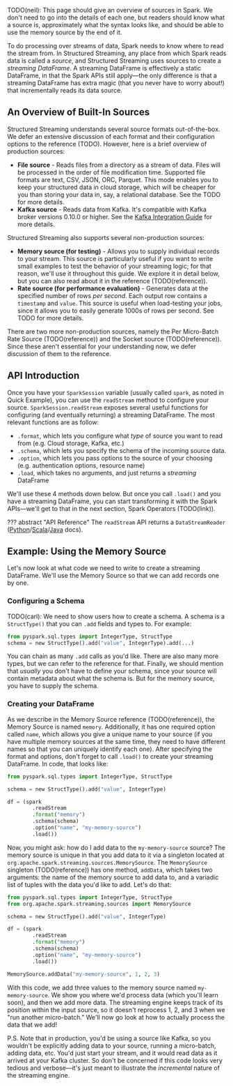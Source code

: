 TODO(neil): This page should give an overview of sources in Spark. We don't need to go into the details of each one, but readers should know what a source is, approximately what the syntax looks like, and should be able to use the memory source by the end of it.

To do processing over streams of data, Spark needs to know where to read the stream from. In Structured Streaming, any place from which Spark reads data is called a _source_, and Structured Streaming uses sources to create a _streaming DataFrame_. A streaming DataFrame is effectively a static DataFrame, in that the Spark APIs still apply—the only difference is that a streaming DataFrame has extra magic (that you never have to worry about!) that incrementally reads its data source.

## An Overview of Built-In Sources

Structured Streaming understands several source formats out-of-the-box. We defer an extensive discussion of each format and their configuration options to the reference (TODO). However, here is a brief overview of production sources:

- **File source** - Reads files from a directory as a stream of data. Files will be processed in the order of file modification time. Supported file formats are text, CSV, JSON, ORC, Parquet. This mode enables you to keep your structured data in cloud storage, which will be cheaper for you than storing your data in, say, a relational database. See the TODO for more details.
- **Kafka source** - Reads data from Kafka. It's compatible with Kafka broker versions 0.10.0 or higher. See the [Kafka Integration Guide](structured-streaming-kafka-integration.html) for more details.

Structured Streaming also supports several non-production sources:

- **Memory source (for testing)** - Allows you to supply individual records to your stream. This source is particularly useful if you want to write small examples to test the behavior of your streaming logic; for that reason, we'll use it throughout this guide. We explore it in detail below, but you can also read about it in the reference (TODO(reference)).
- **Rate source (for performance evaluation)** - Generates data at the specified number of rows _per second_. Each output row contains a `timestamp` and `value`. This source is useful when load-testing your jobs, since it allows you to easily generate 1000s of rows per second. See TODO for more details.

There are two more non-production sources, namely the Per Micro-Batch Rate Source (TODO(reference)) and the Socket source (TODO(reference)). Since these aren't essential for your understanding now, we defer discussion of them to the reference.

## API Introduction

Once you have your `SparkSession` variable (usually called `spark`, as noted in Quick Example), you can use the `readStream` method to configure your source. `SparkSession.readStream` exposes several useful functions for configuring (and eventually returning) a streaming DataFrame. The most relevant functions are as follow:

- `.format`, which lets you configure what _type_ of source you want to read from (e.g. Cloud storage, Kafka, etc.)
- `.schema`, which lets you specify the schema of the incoming source data.
- `.option`, which lets you pass options to the source of your choosing (e.g. authentication options, resource name)
- `.load`, which takes no arguments, and just returns a _streaming_ DataFrame

We'll use these 4 methods down below. But once you call `.load()` and you have a streaming DataFrame, you can start transforming it with the Spark APIs—we'll get to that in the next section, Spark Operators (TODO(link)).

??? abstract "API Reference"
The `readStream` API returns a `DataStreamReader` ([Python](api/python/reference/pyspark.ss/api/pyspark.sql.streaming.DataStreamReader.html#pyspark.sql.streaming.DataStreamReader)/[Scala](api/scala/org/apache/spark/sql/streaming/DataStreamReader.html)/[Java](api/java/org/apache/spark/sql/streaming/DataStreamReader.html) docs).

## Example: Using the Memory Source

Let's now look at what code we need to write to create a streaming DataFrame. We'll use the Memory Source so that we can add records one by one.

### Configuring a Schema

TODO(carl): We need to show users how to create a schema. A schema is a `StructType()` that you can `.add` fields and types to. For example:

```py
from pyspark.sql.types import IntegerType, StructType
schema = new StructType().add("value", IntegerType).add(...)
```

You can chain as many `.add` calls as you'd like. There are also many more types, but we can refer to the reference for that. Finally, we should mention that _usually_ you don't have to define your schema, since your source will contain metadata about what the schema is. But for the memory source, you have to supply the schema.

### Creating your DataFrame

As we describe in the Memory Source reference (TODO(reference)), the Memory Source is named `memory`. Additionally, it has one required option called `name`, which allows you give a unique name to your source (if you have multiple memory sources at the same time, they need to have different names so that you can uniquely identify each one). After specifying the format and options, don't forget to call `.load()` to create your streaming DataFrame. In code, that looks like:

```py hl_lines="5-10"
from pyspark.sql.types import IntegerType, StructType

schema = new StructType().add("value", IntegerType)

df = (spark
        .readStream
        .format("memory")
        .schema(schema)
        .option("name", "my-memory-source")
        .load())
```

Now, you might ask: how do I add data to the `my-memory-source` source? The memory source is unique in that you add data to it via a singleton located at `org.apache.spark.streaming.sources.MemorySource`. The `MemorySource` singleton (TODO(reference)) has one method, `addData`, which takes two arguments: the name of the memory source to add data to, and a variadic list of tuples with the data you'd like to add. Let's do that:

```py hl_lines="2 13"
from pyspark.sql.types import IntegerType, StructType
from org.apache.spark.streaming.sources import MemorySource

schema = new StructType().add("value", IntegerType)

df = (spark
        .readStream
        .format("memory")
        .schema(schema)
        .option("name", "my-memory-source")
        .load())

MemorySource.addData("my-memory-source", 1, 2, 3)
```

With this code, we add three values to the memory source named `my-memory-source`. We show you where we'd process data (which you'll learn soon), and then we add more data. The streaming engine keeps track of its position within the input source, so it doesn't reprocess 1, 2, and 3 when we "run another micro-batch." We'll now go look at how to actually process the data that we add!

P.S. Note that in production, you'd be using a source like Kafka, so you wouldn't be explicitly adding data to your source, running a micro-batch, adding data, etc. You'd just start your stream, and it would read data as it arrived at your Kafka cluster. So don't be concerned if this code looks very tedious and verbose—it's just meant to illustrate the _incremental_ nature of the streaming engine.
